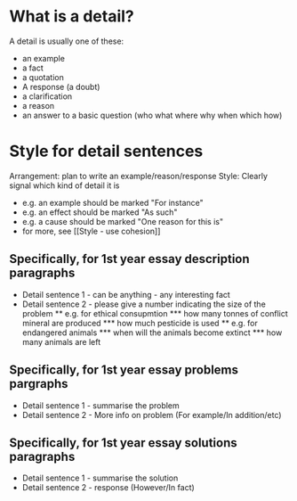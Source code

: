# What is a detail?
A detail is usually one of these:
* an example
* a fact
* a quotation
* A response (a doubt)
* a clarification
* a reason
* an answer to a basic question (who what where why when which how)

# Style for detail sentences
Arrangement: plan to write an example/reason/response
Style: Clearly signal which kind of detail it is
* e.g. an example should be marked "For instance"
* e.g. an effect should be marked "As such"
* e.g. a cause should be marked "One reason for this is"
* for more, see [[Style - use cohesion]]

## Specifically, for 1st year essay description paragraphs
* Detail sentence 1 - can be anything - any interesting fact
* Detail sentence 2 - please give a number indicating the size of the problem
** e.g. for ethical consupmtion
*** how many tonnes of conflict mineral are produced
*** how much pesticide is used
** e.g. for endangered animals
*** when will the animals become extinct
*** how many animals are left

## Specifically, for 1st year essay problems pargraphs
* Detail sentence 1 - summarise the problem
* Detail sentence 2 - More info on problem (For example/In addition/etc)

## Specifically, for 1st year essay solutions paragraphs
* Detail sentence 1 - summarise the solution
* Detail sentence 2 - response (However/In fact)









